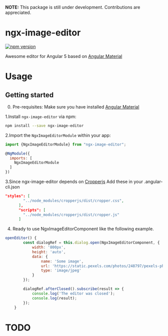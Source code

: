 **NOTE:** This package is still under development. Contributions are appreciated. 
# ngx-image-editor
[![npm version](https://badge.fury.io/js/ngx-image-editor.svg)](https://badge.fury.io/js/ngx-image-editor)

Awesome editor for Angular 5 based on [Angular Material](https://github.com/angular/material2)




# Usage

## Getting started

0. Pre-requisites:
  Make sure you have installed [Angular Material](https://material.angular.io/guide/getting-started)

1.Install `ngx-image-editor` via npm:

```bash
npm install --save ngx-image-editor
```

2.Import the `NgxImageEditorModule` within your app:

```js
import {NgxImageEditorModule} from "ngx-image-editor";

@NgModule({
  imports: [ 
    NgxImageEditorModule
  ]
})
```

3.Since ngx-image-editor depends on [Cropperjs](https://github.com/fengyuanchen/cropperjs)
  Add these in your .angular-cli.json
  ```json
  "styles": [
          "../node_modules/cropperjs/dist/cropper.css",
        ],
        "scripts": [
          "../node_modules/cropperjs/dist/cropper.js"
        ]
  ```

4. Ready to use NgxImageEditorComponent like the following example.
```js
openEditor() {
        const dialogRef = this.dialog.open(NgxImageEditorComponent, {
            width: '800px',
            height: 'auto',
            data: {
                name: 'Some image',
                url: 'https://static.pexels.com/photos/248797/pexels-photo-248797.jpeg',
                type: 'image/jpeg'
            }
        });

        dialogRef.afterClosed().subscribe(result => {
            console.log('The editor was closed');
            console.log(result);
        });
    }
```

# TODO
 
